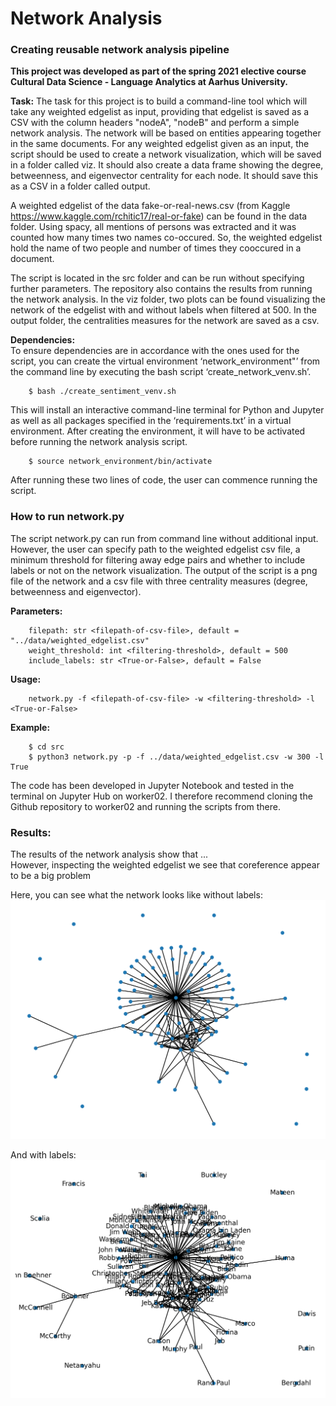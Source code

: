 # Network Analysis
### Creating reusable network analysis pipeline
**This project was developed as part of the spring 2021 elective course Cultural Data Science - Language Analytics at Aarhus University.** <br>

__Task:__ The task for this project is to build a command-line tool which will take any weighted edgelist as input, providing that edgelist is saved 
as a CSV with the column headers "nodeA", "nodeB" and perform a simple network analysis. The network will be based on entities appearing together in 
the same documents. For any weighted edgelist given as an input, the script should be used to create a network visualization, which will be saved in 
a folder called viz. It should also create a data frame showing the degree, betweenness, and eigenvector centrality for each node. It should save this 
as a CSV in a folder called output. <br>

A weighted edgelist of the data fake-or-real-news.csv (from Kaggle https://www.kaggle.com/rchitic17/real-or-fake) can be found in the data folder.
Using spacy, all mentions of persons was extracted and it was counted how many times two names co-occured. 
So, the weighted edgelist hold the name of two people and number of times they cooccured in a document.

The script is located in the src folder and can be run without specifying further parameters. 
The repository also contains the results from running the network analysis. 
In the viz folder, two plots can be found visualizing the network of the edgelist with and without labels when filtered at 500. 
In the output folder, the centralities measures for the network are saved as a csv. <br> 

__Dependencies:__ <br>
To ensure dependencies are in accordance with the ones used for the script, you can create the virtual environment ‘network_environment"’ from the command line by executing the bash script ‘create_network_venv.sh’. 
```
    $ bash ./create_sentiment_venv.sh
```
This will install an interactive command-line terminal for Python and Jupyter as well as all packages specified in the ‘requirements.txt’ in a virtual environment. 
After creating the environment, it will have to be activated before running the network analysis script.
```    
    $ source network_environment/bin/activate
```
After running these two lines of code, the user can commence running the script. <br>

### How to run network.py <br>
The script network.py can run from command line without additional input. 
However, the user can specify path to the weighted edgelist csv file, a minimum threshold for filtering away edge pairs and 
whether to include labels or not on the network visualization.
The output of the script is a png file of the network and a csv file with three centrality measures (degree, betweenness and eigenvector).

__Parameters:__ <br>
```
    filepath: str <filepath-of-csv-file>, default = "../data/weighted_edgelist.csv"
    weight_threshold: int <filtering-threshold>, default = 500
    include_labels: str <True-or-False>, default = False

```
    
__Usage:__ <br>
```
    network.py -f <filepath-of-csv-file> -w <filtering-threshold> -l <True-or-False>
```
    
__Example:__ <br>
```
    $ cd src
    $ python3 network.py -p -f ../data/weighted_edgelist.csv -w 300 -l True

```

The code has been developed in Jupyter Notebook and tested in the terminal on Jupyter Hub on worker02. I therefore recommend cloning the Github repository to worker02 and running the scripts from there. 

### Results:
The results of the network analysis show that ... <br>
However, inspecting the weighted edgelist we see that coreference appear to be a big problem <br>

Here, you can see what the network looks like without labels:
![alt text](https://github.com/miemartinez/NetworkAnalysis/blob/main/viz/network.png?raw=true)

And with labels:
![alt text](https://github.com/miemartinez/NetworkAnalysis/blob/main/viz/network_w_labels.png?raw=true)

